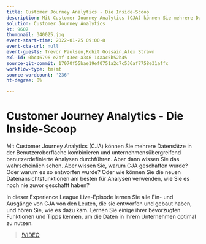 ```yaml
---
title: Customer Journey Analytics - Die Inside-Scoop
description: Mit Customer Journey Analytics (CJA) können Sie mehrere Datensätze in der Benutzeroberfläche kombinieren und unternehmensübergreifend benutzerdefinierte Analysen durchführen. Aber dann wissen Sie das wahrscheinlich schon. Aber wissen Sie, warum CJA geschaffen wurde? Oder warum es so entworfen wurde? Oder wie können Sie die neuen Datenansichtsfunktionen am besten für Analysen verwenden, wie Sie es noch nie zuvor geschafft haben? In dieser Experience League Live-Episode lernen Sie alle Ein- und Ausgänge von CJA von den Leuten, die sie entworfen und gebaut haben, und hören Sie, wie es dazu kam. Lernen Sie einige ihrer bevorzugten Funktionen und Tipps kennen, um die Daten in Ihrem Unternehmen optimal zu nutzen.
solution: Customer Journey Analytics
kt: 9607
thumbnail: 340025.jpg
event-start-time: 2022-01-25 09:00-8
event-cta-url: null
event-guests: Trevor Paulsen,Rohit Gossain,Alex Strawn
exl-id: 0bc46796-e2bf-43ec-a346-14aac5b52b45
source-git-commit: 17070f55bae19ef0751a2c7c536af7758e31affc
workflow-type: tm+mt
source-wordcount: '236'
ht-degree: 0%

---
```


# Customer Journey Analytics - Die Inside-Scoop

Mit Customer Journey Analytics (CJA) können Sie mehrere Datensätze in der Benutzeroberfläche kombinieren und unternehmensübergreifend benutzerdefinierte Analysen durchführen. Aber dann wissen Sie das wahrscheinlich schon. Aber wissen Sie, warum CJA geschaffen wurde? Oder warum es so entworfen wurde? Oder wie können Sie die neuen Datenansichtsfunktionen am besten für Analysen verwenden, wie Sie es noch nie zuvor geschafft haben?

In dieser Experience League Live-Episode lernen Sie alle Ein- und Ausgänge von CJA von den Leuten, die sie entworfen und gebaut haben, und hören Sie, wie es dazu kam. Lernen Sie einige ihrer bevorzugten Funktionen und Tipps kennen, um die Daten in Ihrem Unternehmen optimal zu nutzen.

>[!VIDEO](https://video.tv.adobe.com/v/340025/?quality=12&learn=on)
